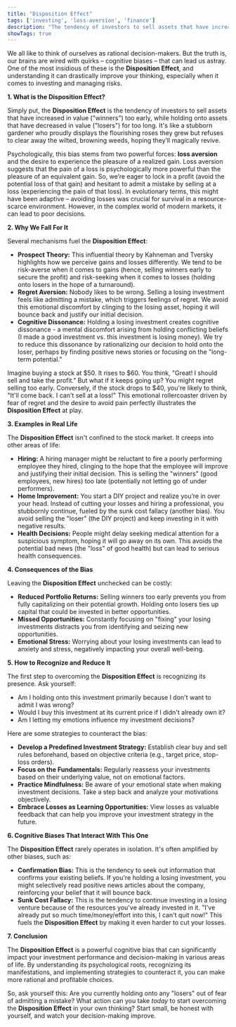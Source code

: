 ```yaml
---
title: "Disposition Effect"
tags: ['investing', 'loss-aversion', 'finance']
description: "The tendency of investors to sell assets that have increased in value, while keeping assets that have dropped in value."
showTags: true
---
```



We all like to think of ourselves as rational decision-makers. But the truth is, our brains are wired with quirks – cognitive biases – that can lead us astray. One of the most insidious of these is the **Disposition Effect**, and understanding it can drastically improve your thinking, especially when it comes to investing and managing risks.

**1. What is the Disposition Effect?**

Simply put, the **Disposition Effect** is the tendency of investors to sell assets that have increased in value ("winners") too early, while holding onto assets that have decreased in value ("losers") for too long. It's like a stubborn gardener who proudly displays the flourishing roses they grew but refuses to clear away the wilted, browning weeds, hoping they’ll magically revive.

Psychologically, this bias stems from two powerful forces: **loss aversion** and the desire to experience the pleasure of a realized gain. Loss aversion suggests that the pain of a loss is psychologically more powerful than the pleasure of an equivalent gain. So, we’re eager to lock in a profit (avoid the potential loss of that gain) and hesitant to admit a mistake by selling at a loss (experiencing the pain of that loss). In evolutionary terms, this might have been adaptive – avoiding losses was crucial for survival in a resource-scarce environment. However, in the complex world of modern markets, it can lead to poor decisions.

**2. Why We Fall For It**

Several mechanisms fuel the **Disposition Effect**:

*   **Prospect Theory:** This influential theory by Kahneman and Tversky highlights how we perceive gains and losses differently. We tend to be risk-averse when it comes to gains (hence, selling winners early to secure the profit) and risk-seeking when it comes to losses (holding onto losers in the hope of a turnaround).
*   **Regret Aversion:** Nobody likes to be wrong. Selling a losing investment feels like admitting a mistake, which triggers feelings of regret. We avoid this emotional discomfort by clinging to the losing asset, hoping it will bounce back and justify our initial decision.
*   **Cognitive Dissonance:** Holding a losing investment creates cognitive dissonance - a mental discomfort arising from holding conflicting beliefs (I made a good investment vs. this investment is losing money). We try to reduce this dissonance by rationalizing our decision to hold onto the loser, perhaps by finding positive news stories or focusing on the "long-term potential."

Imagine buying a stock at $50. It rises to $60. You think, "Great! I should sell and take the profit." But what if it keeps going up? You might regret selling too early. Conversely, if the stock drops to $40, you're likely to think, "It'll come back. I can't sell at a loss!" This emotional rollercoaster driven by fear of regret and the desire to avoid pain perfectly illustrates the **Disposition Effect** at play.

**3. Examples in Real Life**

The **Disposition Effect** isn't confined to the stock market. It creeps into other areas of life:

*   **Hiring:** A hiring manager might be reluctant to fire a poorly performing employee they hired, clinging to the hope that the employee will improve and justifying their initial decision. This is selling the "winners" (good employees, new hires) too late (potentially not letting go of under performers).
*   **Home Improvement:** You start a DIY project and realize you’re in over your head. Instead of cutting your losses and hiring a professional, you stubbornly continue, fueled by the sunk cost fallacy (another bias). You avoid selling the "loser" (the DIY project) and keep investing in it with negative results.
*   **Health Decisions:** People might delay seeking medical attention for a suspicious symptom, hoping it will go away on its own. This avoids the potential bad news (the "loss" of good health) but can lead to serious health consequences.

**4. Consequences of the Bias**

Leaving the **Disposition Effect** unchecked can be costly:

*   **Reduced Portfolio Returns:** Selling winners too early prevents you from fully capitalizing on their potential growth. Holding onto losers ties up capital that could be invested in better opportunities.
*   **Missed Opportunities:** Constantly focusing on "fixing" your losing investments distracts you from identifying and seizing new opportunities.
*   **Emotional Stress:** Worrying about your losing investments can lead to anxiety and stress, negatively impacting your overall well-being.

**5. How to Recognize and Reduce It**

The first step to overcoming the **Disposition Effect** is recognizing its presence. Ask yourself:

*   Am I holding onto this investment primarily because I don't want to admit I was wrong?
*   Would I buy this investment at its current price if I didn't already own it?
*   Am I letting my emotions influence my investment decisions?

Here are some strategies to counteract the bias:

*   **Develop a Predefined Investment Strategy:** Establish clear buy and sell rules beforehand, based on objective criteria (e.g., target price, stop-loss orders).
*   **Focus on the Fundamentals:** Regularly reassess your investments based on their underlying value, not on emotional factors.
*   **Practice Mindfulness:** Be aware of your emotional state when making investment decisions. Take a step back and analyze your motivations objectively.
*   **Embrace Losses as Learning Opportunities:** View losses as valuable feedback that can help you improve your investment strategy in the future.

**6. Cognitive Biases That Interact With This One**

The **Disposition Effect** rarely operates in isolation. It's often amplified by other biases, such as:

*   **Confirmation Bias:** This is the tendency to seek out information that confirms your existing beliefs. If you're holding a losing investment, you might selectively read positive news articles about the company, reinforcing your belief that it will bounce back.
*   **Sunk Cost Fallacy:** This is the tendency to continue investing in a losing venture because of the resources you've already invested in it. "I've already put so much time/money/effort into this, I can't quit now!" This fuels the **Disposition Effect** by making it even harder to cut your losses.

**7. Conclusion**

The **Disposition Effect** is a powerful cognitive bias that can significantly impact your investment performance and decision-making in various areas of life. By understanding its psychological roots, recognizing its manifestations, and implementing strategies to counteract it, you can make more rational and profitable choices.

So, ask yourself this: Are you currently holding onto any "losers" out of fear of admitting a mistake? What action can you take *today* to start overcoming the **Disposition Effect** in your own thinking? Start small, be honest with yourself, and watch your decision-making improve.

